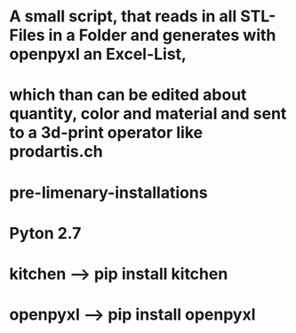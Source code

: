 # A small script, that reads in all STL-Files in a Folder and generates with openpyxl an Excel-List, 
# which than can be edited about quantity, color and material and sent to a 3d-print operator like prodartis.ch
#
# pre-limenary-installations
# Pyton 2.7
# kitchen --> pip install kitchen
# openpyxl --> pip install openpyxl
